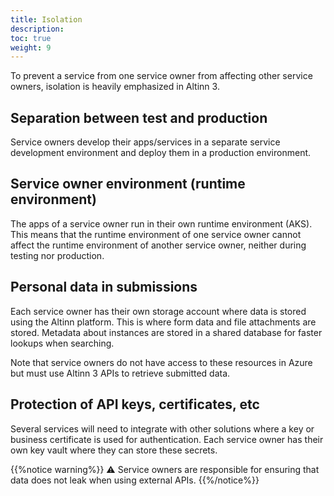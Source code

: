 ```yaml
---
title: Isolation
description: 
toc: true
weight: 9
---
```


To prevent a service from one service owner from affecting other service owners, isolation is heavily emphasized in Altinn 3.

## Separation between test and production

Service owners develop their apps/services in a separate service development environment and deploy them in a production environment.

## Service owner environment (runtime environment)

The apps of a service owner run in their own runtime environment (AKS).
This means that the runtime environment of one service owner
cannot affect the runtime environment of another service owner, neither during testing nor production.

## Personal data in submissions

Each service owner has their own storage account where data is stored using the Altinn platform.
This is where form data and file attachments are stored.
Metadata about instances are stored in a shared database for faster lookups when searching.

Note that service owners do not have access to these resources in Azure but must use Altinn 3 APIs to retrieve submitted data.

## Protection of API keys, certificates, etc

Several services will need to integrate with other solutions where a key or business certificate is used for authentication.
Each service owner has their own key vault where they can store these secrets.

{{%notice warning%}}
⚠ Service owners are responsible for ensuring that data does not leak when using external APIs.
{{%/notice%}}
